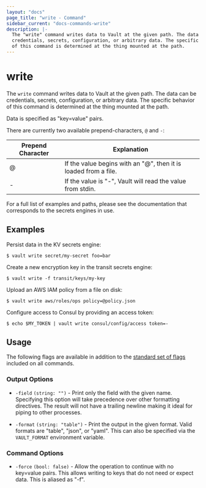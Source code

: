 ```yaml
---
layout: "docs"
page_title: "write - Command"
sidebar_current: "docs-commands-write"
description: |-
  The "write" command writes data to Vault at the given path. The data can be
  credentials, secrets, configuration, or arbitrary data. The specific behavior
  of this command is determined at the thing mounted at the path.
---
```


# write

The `write` command writes data to Vault at the given path. The data can be
credentials, secrets, configuration, or arbitrary data. The specific behavior of
this command is determined at the thing mounted at the path.

Data is specified as "key=value" pairs. 

There are currently two available prepend-characters, `@` and `-`:

| Prepend Character | Explanation |
|-------------------|-------------|
| @ | If the value begins with an "@", then it is loaded from a file. |
| - | If the value is "-", Vault will read the value from stdin.      |

For a full list of examples and paths, please see the documentation that
corresponds to the secrets engines in use.

## Examples

Persist data in the KV secrets engine:

```text
$ vault write secret/my-secret foo=bar
```

Create a new encryption key in the transit secrets engine:

```text
$ vault write -f transit/keys/my-key
```

Upload an AWS IAM policy from a file on disk:

```text
$ vault write aws/roles/ops policy=@policy.json
```

Configure access to Consul by providing an access token:

```text
$ echo $MY_TOKEN | vault write consul/config/access token=-
```

## Usage

The following flags are available in addition to the [standard set of
flags](/docs/commands/index.html) included on all commands.

### Output Options

- `-field` `(string: "")` - Print only the field with the given name. Specifying
  this option will take precedence over other formatting directives. The result
  will not have a trailing newline making it ideal for piping to other processes.

- `-format` `(string: "table")` - Print the output in the given format. Valid
  formats are "table", "json", or "yaml". This can also be specified via the
  `VAULT_FORMAT` environment variable.

### Command Options

- `-force` `(bool: false)` - Allow the operation to continue with no key=value
  pairs. This allows writing to keys that do not need or expect data. This is
  aliased as "-f".
